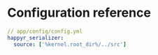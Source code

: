 # Configuration reference

```yaml
// app/config/config.yml
happyr_serializer:
  source: ['%kernel.root_dir%/../src']